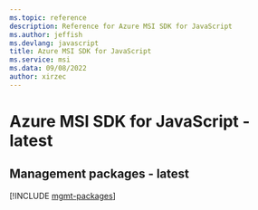 ```yaml
---
ms.topic: reference
description: Reference for Azure MSI SDK for JavaScript
ms.author: jeffish
ms.devlang: javascript
title: Azure MSI SDK for JavaScript
ms.service: msi
ms.data: 09/08/2022
author: xirzec
---
```

# Azure MSI SDK for JavaScript - latest

## Management packages - latest
[!INCLUDE [mgmt-packages](msi-mgmt-index.md)]
